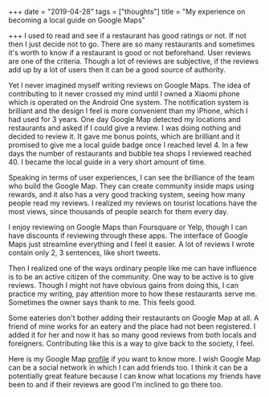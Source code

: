 +++
date = "2019-04-28"
tags = ["thoughts"]
title = "My experience on becoming a local guide on Google Maps"

+++
I used to read and see if a restaurant has good ratings or not. If not then I just decide not to go. There are so many restaurants and sometimes it's worth to know if a restaurant is good or not beforehand. User reviews are one of the criteria. Though a lot of reviews are subjective, if the reviews add up by a lot of users then it can be a good source of authority. 

Yet I never imagined myself writing reviews on Google Maps. The idea of contributing to it never crossed my mind until I owned a Xiaomi phone which is operated on the Android One system. The notification system is brilliant and the design I feel is more convenient than my iPhone, which I had used for 3 years. One day Google Map detected my locations and restaurants and asked if I could give a review. I was doing nothing and decided to review it. It gave me bonus points, which are brilliant and it promised to give me a local guide badge once I reached level 4. In a few days the number of restaurants and bubble tea shops I reviewed reached 40. I became the local guide in a very short amount of time.

Speaking in terms of user experiences, I can see the brilliance of the team who build the Google Map. They can create community inside maps using rewards, and it also has a very good tracking system, seeing how many people read my reviews. I realized my reviews on tourist locations have the most views, since thousands of people search for them every day. 

I enjoy reviewing on Google Maps than Foursquare or Yelp, though I can have discounts if reviewing through these apps. The interface of Google Maps just streamline everything and I feel it easier. A lot of reviews I wrote contain only 2, 3 sentences, like short tweets.

Then I realized one of the ways ordinary people like me can have influence is to be an active citizen of the community. One way to be active is to give reviews. Though I might not have obvious gains from doing this, I can practice my writing, pay attention more to how these restaurants serve me. Sometimes the owner says thank to me. This feels good.

Some eateries don't bother adding their restaurants on Google Map at all. A friend of mine works for an eatery and the place had not been registered. I added it for her and now it has so many good reviews from both locals and foreigners. Contributing like this is a way to give back to the society, I feel. 

Here is my Google Map [profile](https://goo.gl/maps/mHCGQqPBzwu9wTUh6) if you want to know more. I wish Google Map can be a social network in which I can add friends too. I think it can be a potentially great feature because I can know what locations my friends have been to and if their reviews are good I'm inclined to go there too. 